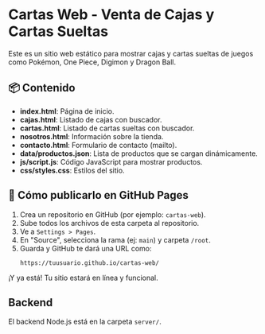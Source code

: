 # Cartas Web - Venta de Cajas y Cartas Sueltas

Este es un sitio web estático para mostrar cajas y cartas sueltas de juegos como Pokémon, One Piece, Digimon y Dragon Ball.

## 📦 Contenido

- **index.html**: Página de inicio.
- **cajas.html**: Listado de cajas con buscador.
- **cartas.html**: Listado de cartas sueltas con buscador.
- **nosotros.html**: Información sobre la tienda.
- **contacto.html**: Formulario de contacto (mailto).
- **data/productos.json**: Lista de productos que se cargan dinámicamente.
- **js/script.js**: Código JavaScript para mostrar productos.
- **css/styles.css**: Estilos del sitio.

## 🚀 Cómo publicarlo en GitHub Pages

1. Crea un repositorio en GitHub (por ejemplo: `cartas-web`).
2. Sube todos los archivos de esta carpeta al repositorio.
3. Ve a `Settings > Pages`.
4. En "Source", selecciona la rama (ej: `main`) y carpeta `/root`.
5. Guarda y GitHub te dará una URL como:
   ```
   https://tuusuario.github.io/cartas-web/
   ```

¡Y ya está! Tu sitio estará en línea y funcional.



## Backend
El backend Node.js está en la carpeta `server/`.